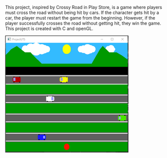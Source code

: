 This project, inspired by Crossy Road in Play Store, is a game where players must cross the road without being hit by cars. If the character gets hit by a car, the player must restart the game from the beginning. However, if the player successfully crosses the road without getting hit, they win the game. This project is created with C and openGL.

![alt text](https://github.com/dotcom-a/Computer-Graphic-Project/blob/main/Picture1.png)


